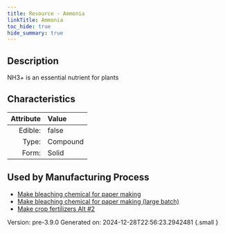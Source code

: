 ```yaml
---
title: Resource - Ammonia
linkTitle: Ammonia
toc_hide: true
hide_summary: true
---
```


## Description
 NH3+ is an essential nutrient for plants

## Characteristics

| Attribute      | Value |
|--------:|:------|
|Edible:|false|
|Type:|Compound|
|Form:|Solid|
 

## Used by Manufacturing Process

- [Make bleaching chemical for paper making](/docs/definitions/process/make-bleaching-chemical-for-paper-making)
- [Make bleaching chemical for paper making (large batch)](/docs/definitions/process/make-bleaching-chemical-for-paper-making--large-batch-)
- [Make crop fertilizers Alt #2](/docs/definitions/process/make-crop-fertilizers-alt--2)


    

Version: pre-3.9.0 Generated on: 2024-12-28T22:56:23.2942481
{.small }
